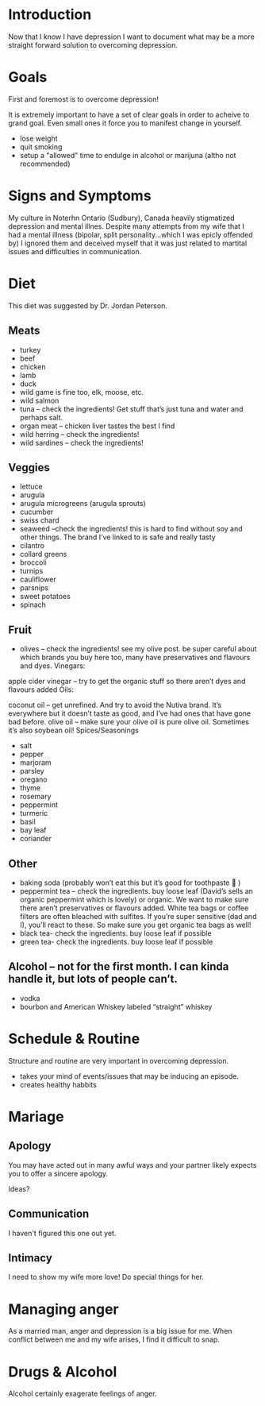 # Introduction
Now that I know I have depression I want to document what may be a more straight forward solution to overcoming depression.

# Goals
First and foremost is to overcome depression! 

It is extremely important to have a set of clear goals in order to acheive to grand goal. Even small ones it force you to manifest change in yourself.

- lose weight
- quit smoking
- setup a "allowed" time to endulge in alcohol or marijuna (altho not recommended)

# Signs and Symptoms
My culture in Noterhn Ontario (Sudbury), Canada heavily stigmatized depression and mental illnes. Despite many attempts from my wife that I had a mental illness (bipolar, split personality...which I was epicly offended by) I ignored them and deceived myself that it was just related to martital issues and difficulties in communication.

# Diet
This diet was suggested by Dr. Jordan Peterson.

## Meats
- turkey
- beef
- chicken
- lamb
- duck
- wild game is fine too, elk, moose, etc.
- wild salmon
- tuna – check the ingredients! Get stuff that’s just tuna and water and perhaps salt.
- organ meat – chicken liver tastes the best I find
- wild herring – check the ingredients!
- wild sardines – check the ingredients!

## Veggies
- lettuce
- arugula
- arugula microgreens (arugula sprouts)
- cucumber
- swiss chard
- seaweed –check the ingredients! this is hard to find without soy and other things. The brand I’ve linked to is safe and really tasty
- cilantro
- collard greens
- broccoli
- turnips
- cauliflower
- parsnips
- sweet potatoes
- spinach

## Fruit

- olives – check the ingredients! see my olive post. be super careful about which brands you buy here too, many have preservatives and flavours and dyes.
Vinegars:

apple cider vinegar – try to get the organic stuff so there aren’t dyes and flavours added
Oils:

coconut oil – get unrefined. And try to avoid the Nutiva brand. It’s everywhere but it doesn’t taste as good, and I’ve had ones that have gone bad before.
olive oil – make sure your olive oil is pure olive oil. Sometimes it’s also soybean oil!
Spices/Seasonings

- salt
- pepper
- marjoram
- parsley
- oregano
- thyme
- rosemary
- peppermint
- turmeric
- basil
- bay leaf
- coriander

## Other

- baking soda (probably won’t eat this but it’s good for toothpaste 🙂 )
- peppermint tea – check the ingredients. buy loose leaf (David’s sells an organic peppermint which is lovely) or organic. We want to make sure there aren’t preservatives or flavours added. White tea bags or coffee filters are often bleached with sulfites. If you’re super sensitive (dad and I), you’ll react to these. So make sure you get organic tea bags as well!
- black tea- check the ingredients. buy loose leaf if possible
- green tea- check the ingredients. buy loose leaf if possible

## Alcohol – not for the first month. I can kinda handle it, but lots of people can’t.
- vodka
- bourbon and American Whiskey labeled “straight” whiskey

# Schedule & Routine
Structure and routine are very important in overcoming depression.
- takes your mind of events/issues that may be inducing an episode.
- creates healthy habbits

# Mariage

## Apology
You may have acted out in many awful ways and your partner likely expects you to offer a sincere apology.

Ideas?

## Communication
I haven't figured this one out yet.
## Intimacy
I need to show my wife more love! Do special things for her.

# Managing anger
As a married man, anger and depression is a big issue for me. When conflict between me and my wife arises, I find it difficult to snap.

# Drugs & Alcohol
Alcohol certainly exagerate feelings of anger.
